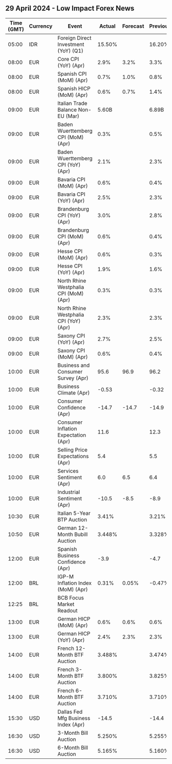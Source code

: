 ## 29 April 2024 - Low Impact Forex News

| Time (GMT) | Currency | Event | Actual | Forecast | Previous |
|------|----------|-------|--------|----------|----------|
| 05:00 | IDR | Foreign Direct Investment (YoY) (Q1) | 15.50% |  | 16.20% |
| 08:00 | EUR | Core CPI (YoY) (Apr) | 2.9% | 3.2% | 3.3% |
| 08:00 | EUR | Spanish CPI (MoM) (Apr) | 0.7% | 1.0% | 0.8% |
| 08:00 | EUR | Spanish HICP (MoM) (Apr) | 0.6% | 0.7% | 1.4% |
| 09:00 | EUR | Italian Trade Balance Non-EU (Mar) | 5.60B |  | 6.89B |
| 09:00 | EUR | Baden Wuerttemberg CPI (MoM) (Apr) | 0.3% |  | 0.5% |
| 09:00 | EUR | Baden Wuerttemberg CPI (YoY) (Apr) | 2.1% |  | 2.3% |
| 09:00 | EUR | Bavaria CPI (MoM) (Apr) | 0.6% |  | 0.4% |
| 09:00 | EUR | Bavaria CPI (YoY) (Apr) | 2.5% |  | 2.3% |
| 09:00 | EUR | Brandenburg CPI (YoY) (Apr) | 3.0% |  | 2.8% |
| 09:00 | EUR | Brandenburg CPI (MoM) (Apr) | 0.6% |  | 0.4% |
| 09:00 | EUR | Hesse CPI (MoM) (Apr) | 0.6% |  | 0.3% |
| 09:00 | EUR | Hesse CPI (YoY) (Apr) | 1.9% |  | 1.6% |
| 09:00 | EUR | North Rhine Westphalia CPI (MoM) (Apr) | 0.3% |  | 0.3% |
| 09:00 | EUR | North Rhine Westphalia CPI (YoY) (Apr) | 2.3% |  | 2.3% |
| 09:00 | EUR | Saxony CPI (YoY) (Apr) | 2.7% |  | 2.5% |
| 09:00 | EUR | Saxony CPI (MoM) (Apr) | 0.6% |  | 0.4% |
| 10:00 | EUR | Business and Consumer Survey (Apr) | 95.6 | 96.9 | 96.2 |
| 10:00 | EUR | Business Climate (Apr) | -0.53 |  | -0.32 |
| 10:00 | EUR | Consumer Confidence (Apr) | -14.7 | -14.7 | -14.9 |
| 10:00 | EUR | Consumer Inflation Expectation (Apr) | 11.6 |  | 12.3 |
| 10:00 | EUR | Selling Price Expectations (Apr) | 5.4 |  | 5.5 |
| 10:00 | EUR | Services Sentiment (Apr) | 6.0 | 6.5 | 6.4 |
| 10:00 | EUR | Industrial Sentiment (Apr) | -10.5 | -8.5 | -8.9 |
| 10:30 | EUR | Italian 5-Year BTP Auction | 3.41% |  | 3.21% |
| 10:50 | EUR | German 12-Month Bubill Auction | 3.448% |  | 3.328% |
| 12:00 | EUR | Spanish Business Confidence (Apr) | -3.9 |  | -4.7 |
| 12:00 | BRL | IGP-M Inflation Index (MoM) (Apr) | 0.31% | 0.05% | -0.47% |
| 12:25 | BRL | BCB Focus Market Readout |  |  |  |
| 13:00 | EUR | German HICP (MoM) (Apr) | 0.6% | 0.6% | 0.6% |
| 13:00 | EUR | German HICP (YoY) (Apr) | 2.4% | 2.3% | 2.3% |
| 14:00 | EUR | French 12-Month BTF Auction | 3.488% |  | 3.474% |
| 14:00 | EUR | French 3-Month BTF Auction | 3.800% |  | 3.825% |
| 14:00 | EUR | French 6-Month BTF Auction | 3.710% |  | 3.710% |
| 15:30 | USD | Dallas Fed Mfg Business Index (Apr) | -14.5 |  | -14.4 |
| 16:30 | USD | 3-Month Bill Auction | 5.250% |  | 5.255% |
| 16:30 | USD | 6-Month Bill Auction | 5.165% |  | 5.160% |
